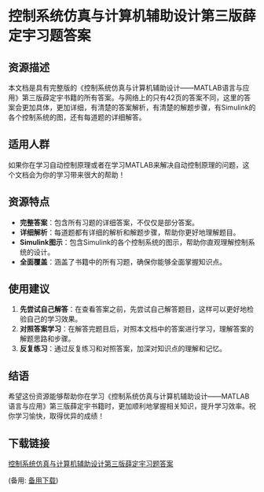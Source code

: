 # 控制系统仿真与计算机辅助设计第三版薛定宇习题答案

## 资源描述

本文档是具有完整版的《控制系统仿真与计算机辅助设计——MATLAB语言与应用》第三版薛定宇书籍的所有答案。与网络上的只有42页的答案不同，这里的答案会更加具体，更加详细，有清楚的答案解析，有清楚的解题步骤，有Simulink的各个控制系统的图，还有每道题的详细解答。

## 适用人群

如果你在学习自动控制原理或者在学习MATLAB来解决自动控制原理的问题，这个文档会为你的学习带来很大的帮助！

## 资源特点

- **完整答案**：包含所有习题的详细答案，不仅仅是部分答案。
- **详细解析**：每道题都有详细的解析和解题步骤，帮助你更好地理解题目。
- **Simulink图示**：包含Simulink的各个控制系统的图示，帮助你直观理解控制系统的设计。
- **全面覆盖**：涵盖了书籍中的所有习题，确保你能够全面掌握知识点。

## 使用建议

1. **先尝试自己解答**：在查看答案之前，先尝试自己解答题目，这样可以更好地检验自己的学习效果。
2. **对照答案学习**：在解答完题目后，对照本文档中的答案进行学习，理解答案的解题思路和步骤。
3. **反复练习**：通过反复练习和对照答案，加深对知识点的理解和记忆。

## 结语

希望这份资源能够帮助你在学习《控制系统仿真与计算机辅助设计——MATLAB语言与应用》第三版薛定宇书籍时，更加顺利地掌握相关知识，提升学习效率。祝你学习愉快，取得优异的成绩！

## 下载链接
[控制系统仿真与计算机辅助设计第三版薛定宇习题答案](https://pan.quark.cn/s/b29ac2d9d708) 

(备用: [备用下载](https://pan.baidu.com/s/1SXw-YnBl970OmN4iCwa7oA?pwd=1234))

